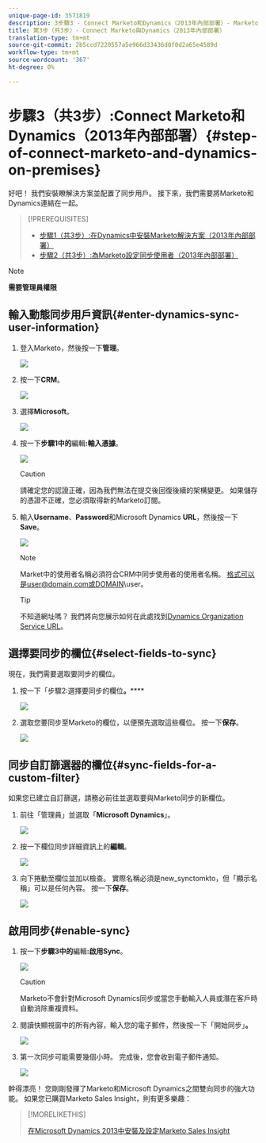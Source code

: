 ```yaml
---
unique-page-id: 3571819
description: 3步驟3 - Connect Marketo和Dynamics（2013年內部部署）- Marketo Docs —— 產品檔案
title: 第3步（共3步）- Connect Marketo與Dynamics（2013年內部部署）
translation-type: tm+mt
source-git-commit: 2b5ccd7220557a5e966d33436d0f0d2a65e4589d
workflow-type: tm+mt
source-wordcount: '367'
ht-degree: 0%

---
```



# 步驟3（共3步）:Connect Marketo和Dynamics（2013年內部部署）{#step-of-connect-marketo-and-dynamics-on-premises}

好吧！ 我們安裝瞭解決方案並配置了同步用戶。 接下來，我們需要將Marketo和Dynamics連結在一起。

>[!PREREQUISITES]
>
>* [步驟1（共3步）:在Dynamics中安裝Marketo解決方案（2013年內部部署）](/help/marketo/product-docs/crm-sync/microsoft-dynamics-sync/sync-setup/microsoft-dynamics-2013-on-premises/step-1-of-3-install.md)
>* [步驟2（共3步）:為Marketo設定同步使用者（2013年內部部署）](/help/marketo/product-docs/crm-sync/microsoft-dynamics-sync/sync-setup/microsoft-dynamics-2013-on-premises/step-2-of-3-configure.md)


>[!NOTE]
>
>**需要管理員權限**

## 輸入動態同步用戶資訊{#enter-dynamics-sync-user-information}

1. 登入Marketo，然後按一下&#x200B;**管理**。

   ![](assets/login-admin.png)

1. 按一下&#x200B;**CRM**。

   ![](assets/image2014-12-11-11-3a53-3a59.png)

1. 選擇&#x200B;**Microsoft**。

   ![](assets/image2014-12-11-11-3a54-3a10.png)

1. 按一下&#x200B;**步驟1中的**&#x200B;編輯&#x200B;**:輸入憑據**。

   ![](assets/image2014-12-11-11-3a54-3a19.png)

   >[!CAUTION]
   >
   >請確定您的認證正確，因為我們無法在提交後回復後續的架構變更。 如果儲存的憑證不正確，您必須取得新的Marketo訂閱。

1. 輸入&#x200B;**Username**、**Password**&#x200B;和Microsoft Dynamics **URL**，然後按一下&#x200B;**Save**。

   ![](assets/image2015-3-26-11-3a47-3a59.png)

   >[!NOTE]
   >
   >Market中的使用者名稱必須符合CRM中同步使用者的使用者名稱。 格式可以是user@domain.com或DOMAIN\user。

   >[!TIP]
   >
   >不知道網址嗎？ 我們將向您展示如何在此處找到[Dynamics Organization Service URL](/help/marketo/product-docs/crm-sync/microsoft-dynamics-sync/sync-setup/view-the-organization-service-url.md)。

## 選擇要同步的欄位{#select-fields-to-sync}

現在，我們需要選取要同步的欄位。

1. 按一下「步驟2:選擇要同步的欄位&#x200B;**。******

   ![](assets/image2015-3-16-9-3a51-3a28.png)

1. 選取您要同步至Marketo的欄位，以便預先選取這些欄位。 按一下&#x200B;**保存**。

   ![](assets/image2016-8-25-15-3a10-3a17.png)

## 同步自訂篩選器的欄位{#sync-fields-for-a-custom-filter}

如果您已建立自訂篩選，請務必前往並選取要與Marketo同步的新欄位。

1. 前往「管理員」並選取「**Microsoft Dynamics**」。

   ![](assets/image2015-10-9-9-3a50-3a9.png)

1. 按一下欄位同步詳細資訊上的&#x200B;**編輯**。

   ![](assets/image2015-10-9-9-3a52-3a23.png)

1. 向下捲動至欄位並加以檢查。 實際名稱必須是new_synctomkto，但「顯示名稱」可以是任何內容。 按一下&#x200B;**保存**。

   ![](assets/image2016-8-25-15-3a11-3a4.png)

## 啟用同步{#enable-sync}

1. 按一下&#x200B;**步驟3中的**&#x200B;編輯&#x200B;**:啟用Sync**。

   ![](assets/image2015-3-16-9-3a52-3a2.png)

   >[!CAUTION]
   >
   >Marketo不會針對Microsoft Dynamics同步或當您手動輸入人員或潛在客戶時自動消除重複資料。

1. 閱讀快顯視窗中的所有內容，輸入您的電子郵件，然後按一下「開始同步」**。**

   ![](assets/image2015-3-30-14-3a23-3a13.png)

1. 第一次同步可能需要幾個小時。 完成後，您會收到電子郵件通知。

   ![](assets/image2014-12-11-11-3a55-3a15.png)

幹得漂亮！ 您剛剛發揮了Marketo和Microsoft Dynamics之間雙向同步的強大功能。 如果您已購買Marketo Sales Insight，則有更多樂趣：

>[!MORELIKETHIS]
>
>[在Microsoft Dynamics 2013中安裝及設定Marketo Sales Insight](/help/marketo/product-docs/marketo-sales-insight/msi-for-microsoft-dynamics/installing/install-and-configure-marketo-sales-insight-in-microsoft-dynamics-2013.md)

